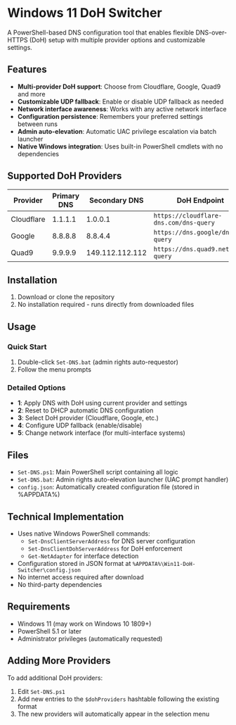 # Windows 11 DoH Switcher

A PowerShell-based DNS configuration tool that enables flexible DNS-over-HTTPS (DoH) setup with multiple provider options and customizable settings.

## Features

- **Multi-provider DoH support**: Choose from Cloudflare, Google, Quad9 and more
- **Customizable UDP fallback**: Enable or disable UDP fallback as needed
- **Network interface awareness**: Works with any active network interface
- **Configuration persistence**: Remembers your preferred settings between runs
- **Admin auto-elevation**: Automatic UAC privilege escalation via batch launcher
- **Native Windows integration**: Uses built-in PowerShell cmdlets with no dependencies

## Supported DoH Providers

| Provider  | Primary DNS | Secondary DNS | DoH Endpoint |
|-----------|------------|--------------|--------------|
| Cloudflare | 1.1.1.1 | 1.0.0.1 | `https://cloudflare-dns.com/dns-query` |
| Google | 8.8.8.8 | 8.8.4.4 | `https://dns.google/dns-query` |
| Quad9 | 9.9.9.9 | 149.112.112.112 | `https://dns.quad9.net/dns-query` |

## Installation

1. Download or clone the repository
2. No installation required - runs directly from downloaded files

## Usage

### Quick Start
1. Double-click `Set-DNS.bat` (admin rights auto-requestor)
2. Follow the menu prompts

### Detailed Options
- **1**: Apply DNS with DoH using current provider and settings
- **2**: Reset to DHCP automatic DNS configuration
- **3**: Select DoH provider (Cloudflare, Google, etc.)
- **4**: Configure UDP fallback (enable/disable)
- **5**: Change network interface (for multi-interface systems)

## Files

- `Set-DNS.ps1`: Main PowerShell script containing all logic
- `Set-DNS.bat`: Admin rights auto-elevation launcher (UAC prompt handler)
- `config.json`: Automatically created configuration file (stored in %APPDATA%)

## Technical Implementation

- Uses native Windows PowerShell commands:
  - `Set-DnsClientServerAddress` for DNS server configuration
  - `Set-DnsClientDohServerAddress` for DoH enforcement
  - `Get-NetAdapter` for interface detection
- Configuration stored in JSON format at `%APPDATA%\Win11-DoH-Switcher\config.json`
- No internet access required after download
- No third-party dependencies

## Requirements

- Windows 11 (may work on Windows 10 1809+)
- PowerShell 5.1 or later
- Administrator privileges (automatically requested)

## Adding More Providers

To add additional DoH providers:
1. Edit `Set-DNS.ps1`
2. Add new entries to the `$dohProviders` hashtable following the existing format
3. The new providers will automatically appear in the selection menu
